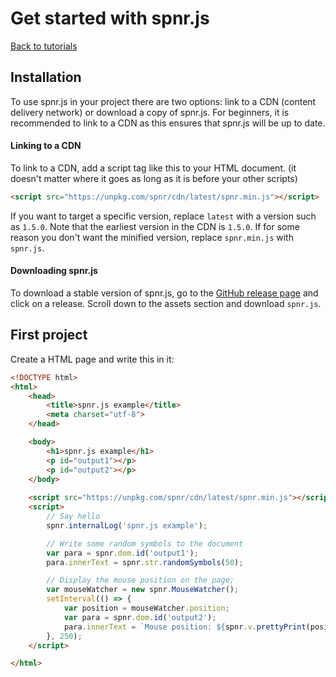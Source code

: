 # Get started with spnr.js

[Back to tutorials](index.md)

## Installation
To use spnr.js in your project there are two options: link to a CDN (content delivery network) or download a copy of spnr.js. For beginners, it is recommended to link to a CDN as this ensures that spnr.js will be up to date.

#### Linking to a CDN

To link to a CDN, add a script tag like this to your HTML document. (it doesn't matter where it goes as long as it is before your other scripts)

```html
<script src="https://unpkg.com/spnr/cdn/latest/spnr.min.js"></script>
```

If you want to target a specific version, replace `latest` with a version such as `1.5.0`. Note that the earliest version in the CDN is `1.5.0`. If for some reason you don't want the minified version, replace `spnr.min.js` with `spnr.js`.

#### Downloading spnr.js

To download a stable version of spnr.js, go to the [GitHub release page](https://github.com/That-Cool-Coder/spnr.js/releases/) and click on a release. Scroll down to the assets section and download `spnr.js`.

## First project

Create a HTML page and write this in it:

```html
<!DOCTYPE html>
<html>
    <head>
        <title>spnr.js example</title>
        <meta charset="utf-8">
    </head>

    <body>
        <h1>spnr.js example</h1>
        <p id="output1"></p>
        <p id="output2"></p>
    </body>
    
    <script src="https://unpkg.com/spnr/cdn/latest/spnr.min.js"></script>
    <script>
        // Say hello
        spnr.internalLog('spnr.js example');

        // Write some random symbols to the document
        var para = spnr.dom.id('output1');
        para.innerText = spnr.str.randomSymbols(50);

        // Display the mouse position on the page;
        var mouseWatcher = new spnr.MouseWatcher();
        setInterval(() => {
            var position = mouseWatcher.position;
            var para = spnr.dom.id('output2');
            para.innerText = `Mouse position: ${spnr.v.prettyPrint(position)}`;
        }, 250);
    </script>

</html>
```
